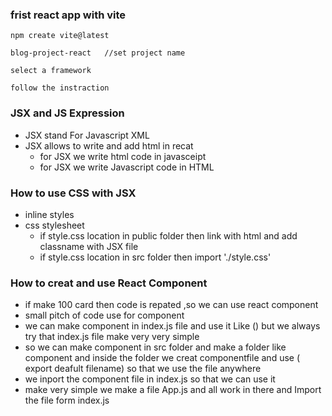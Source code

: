 ### frist react app with vite
```react
npm create vite@latest

blog-project-react   //set project name

select a framework

follow the instraction 

```

###  JSX and JS Expression
- JSX stand For Javascript XML
- JSX allows to write and add html in recat
  - for JSX we write html code in javasceipt
  - for JSX we write Javascript code in HTML

### How to use CSS with JSX
- inline styles
- css stylesheet
  - if style.css location in public folder then link with html and add classname with JSX file
  - if style.css location in src folder then import './style.css'


### How to creat and use React Component
- if make 100 card then code is repated ,so we can use react component
- small pitch of code use for component
- we can make component in index.js file and use it Like (<card />) but we always try that index.js file make very very simple
- so we can make component in src folder and make a folder like component and inside the folder we creat componentfile and use ( export deafult filename) so that we use the file anywhere 
- we inport the component file in index.js so that we can use it
- make very simple we make a file App.js and all work in there and Import the file form index.js
